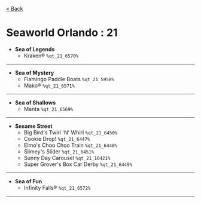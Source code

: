 <a href="../parks_available.md">&laquo; Back</a>
# Seaworld Orlando : 21
 - **Sea of Legends** 
   - Kraken® `%qt_21_6570%`
---
 - **Sea of Mystery** 
   - Flamingo Paddle Boats `%qt_21_5958%`
   - Mako® `%qt_21_6571%`
---
 - **Sea of Shallows** 
   - Manta `%qt_21_6569%`
---
 - **Sesame Street** 
   - Big Bird's Twirl 'N' Whirl `%qt_21_6450%`
   - Cookie Drop! `%qt_21_6447%`
   - Elmo's Choo Choo Train `%qt_21_6448%`
   - Slimey's Slider `%qt_21_6451%`
   - Sunny Day Carousel `%qt_21_10421%`
   - Super Grover's Box Car Derby `%qt_21_6449%`
---
 - **Sea of Fun** 
   - Infinity Falls® `%qt_21_6572%`
---
